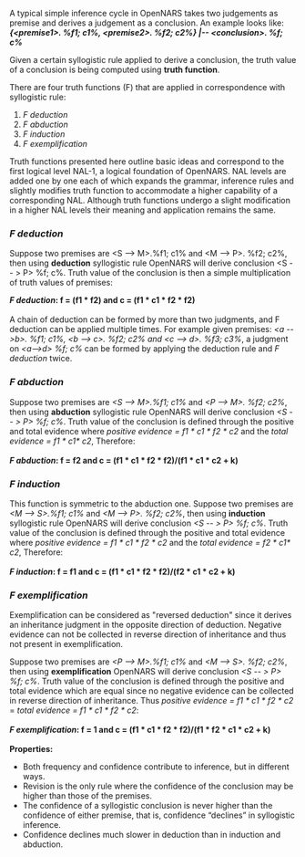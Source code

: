 A typical simple inference cycle in OpenNARS takes two judgements as premise and derives a judgement as a conclusion. An example looks like:<br/>
**_{\<premise1\>. %f1; c1%, \<premise2\>. %f2; c2%} |-- \<conclusion\>. %f; c%_**

Given a certain syllogistic rule applied to derive a conclusion, the truth value of a conclusion is being computed using **truth function**.  

There are four truth functions (F) that are applied in correspondence with syllogistic rule:
1. _F deduction_
2. _F abduction_
3. _F induction_
4. _F exemplification_

Truth functions presented here outline basic ideas and correspond to the first logical level NAL-1, a logical foundation of OpenNARS. NAL levels are added one by one each of which expands the grammar, inference rules and slightly modifies truth function to accommodate a higher capability of a corresponding NAL. Although truth functions undergo a slight modification in a higher NAL levels their meaning and application remains the same. 

### _F deduction_

Suppose two premises are  \<S --> M\>.%f1; c1% and \<M --> P\>. %f2; c2%, then using **deduction** syllogistic rule OpenNARS will derive conclusion  \<S -- > P\> %f; c%. 
Truth value of the conclusion is then a simple multiplication of truth values of premises:<br/>

**_F deduction_: f = (f1 * f2) and c = (f1 * c1 * f2 * f2)**
<br/><br/>
A chain of deduction can be formed by more than two judgments, and F deduction can be applied multiple times. For example given premises: _\<a -->b\>. %f1; c1%,  \<b --> c\>. %f2; c2% and  \<c --> d\>. %f3; c3%_, a judgment on _\<a-->d\> %f; c%_ can be formed by applying the deduction rule and _F deduction_ twice.

### _F abduction_

Suppose two premises are  _\<S --> M\>.%f1; c1%_ and _\<P --> M\>. %f2; c2%_, then using **abduction** syllogistic rule OpenNARS will derive conclusion _\<S -- > P\> %f; c%_. 
Truth value of the conclusion is defined through the positive and total evidence where _positive evidence = f1 * c1 * f2 * c2_ and the _total evidence = f1 * c1* c2_, Therefore:<br/><br/> 
**_F abduction_: f = f2 and c = (f1 * c1 * f2 * f2)/(f1 * c1 * c2 + k)**
<br/>

### _F induction_

This function is symmetric to the abduction one. Suppose two premises are  _\<M --> S\>.%f1; c1%_ and _\<M --> P\>. %f2; c2%_, then using **induction** syllogistic rule OpenNARS will derive conclusion _\<S -- > P\> %f; c%_. 
Truth value of the conclusion is defined through the positive and total evidence where _positive evidence = f1 * c1 * f2 * c2_ and the _total evidence = f2 * c1* c2_, Therefore:<br/><br/> 
**_F induction_: f = f1 and c = (f1 * c1 * f2 * f2)/(f2 * c1 * c2 + k)**
<br/> 

### _F exemplification_

Exemplification can be considered as "reversed deduction" since it derives an inheritance judgment in the opposite direction of deduction. Negative evidence can not be collected in reverse direction of inheritance and thus not present in exemplification.

Suppose two premises are  _\<P --> M\>.%f1; c1%_ and _\<M --> S\>. %f2; c2%_, then using **exemplification** OpenNARS will derive conclusion _\<S -- > P\> %f; c%_. 
Truth value of the conclusion is defined through the positive and total evidence which are equal since no negative evidence can be collected in reverse direction of inheritance. Thus _positive evidence = f1 * c1 * f2 * c2_ = _total evidence = f1 * c1 * f2 * c2_:<br/><br/> 
**_F exemplification_: f = 1 and c = (f1 * c1 * f2 * f2)/(f1 * f2 * c1 * c2 + k)**
<br/> <br/> 
**Properties:**
* Both frequency and confidence contribute to inference, but in different ways.
* Revision is the only rule where the confidence of the conclusion may be higher than those of the premises.
* The confidence of a syllogistic conclusion is never higher than the confidence of either premise, that is, confidence “declines” in syllogistic inference.
* Confidence declines much slower in deduction than in induction and abduction.




 